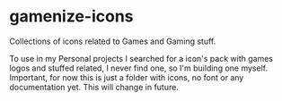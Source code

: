 # gamenize-icons
Collections of icons related to Games and Gaming stuff.

To use in my Personal projects I searched for a icon's pack with games logos and stuffed related, I never find one, so I'm building one myself.
Important, for now this is just a folder with icons, no font or any documentation yet.
This will change in future.
